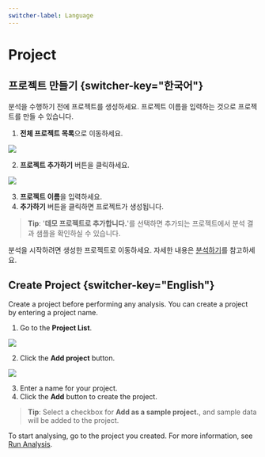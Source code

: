 ```yaml
---
switcher-label: Language
---
```


# Project


## 프로젝트 만들기 {switcher-key="한국어"}

분석을 수행하기 전에 프로젝트를 생성하세요. 프로젝트 이름을 입력하는 것으로 프로젝트를 만들 수 있습니다.

1. **전체 프로젝트 목록**으로 이동하세요.

<img src="프로젝트목록00.png" />

2. **프로젝트 추가하기** 버튼을 클릭하세요.

<img src="프로젝트추가.png" />

3. **프로젝트 이름**을 입력하세요. 
4. **추가하기** 버튼을 클릭하면 프로젝트가 생성됩니다.

 > **Tip**: '**데모 프로젝트로 추가합니다.**'를 선택하면 추가되는 프로젝트에서 분석 결과 샘플을 확인하실 수 있습니다.

분석을 시작하려면 생성한 프로젝트로 이동하세요. 자세한 내용은 [분석하기](Run-Analysis.md)를 참고하세요.

## Create Project {switcher-key="English"}

Create a project before performing any analysis. You can create a project by entering a project name.

1. Go to the **Project List**.

<img src="projList00.png" />

2. Click the **Add project** button.

<img src="addProj.png" />

3. Enter a name for your project.
4. Click the **Add** button to create the project.

 > **Tip**: Select a checkbox for **Add as a sample project.**, and sample data will be added to the project.

To start analysing, go to the project you created. For more information, see [Run Analysis](Run-Analysis.md).